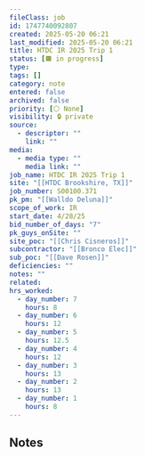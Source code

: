 ```yaml
---
fileClass: job
id: 1747740092807
created: 2025-05-20 06:21
last_modified: 2025-05-20 06:21
title: HTDC IR 2025 Trip 1
status: [🟧 in progress]
type: 
tags: []
category: note
entered: false
archived: false
priority: [⚪ None]
visibility: 🔒 private
source:
  - descriptor: ""
    link: ""
media:
  - media type: ""
    media link: ""
job_name: HTDC IR 2025 Trip 1
site: "[[HTDC Brookshire, TX]]"
job_number: S00100.371
pk_pm: "[[Walldo Deluna]]"
scope_of_work: IR
start_date: 4/28/25
bid_number_of_days: "7"
pk_guys_onSite: ""
site_poc: "[[Chris Cisneros]]"
subcontractor: "[[Bronco Elec]]"
sub_poc: "[[Dave Rosen]]"
deficiencies: ""
notes: ""
related: 
hrs_worked:
  - day_number: 7
    hours: 8
  - day_number: 6
    hours: 12
  - day_number: 5
    hours: 12.5
  - day_number: 4
    hours: 12
  - day_number: 3
    hours: 13
  - day_number: 2
    hours: 13
  - day_number: 1
    hours: 8
---
```


## Notes